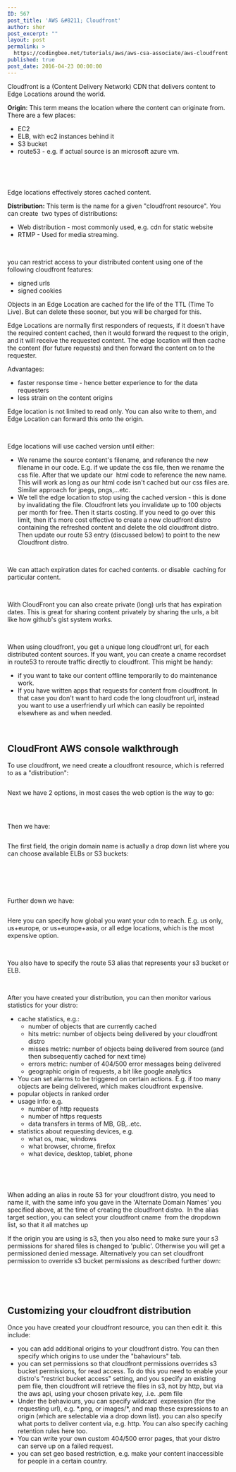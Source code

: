 ```yaml
---
ID: 567
post_title: 'AWS &#8211; Cloudfront'
author: sher
post_excerpt: ""
layout: post
permalink: >
  https://codingbee.net/tutorials/aws/aws-csa-associate/aws-cloudfront
published: true
post_date: 2016-04-23 00:00:00
---
```

Cloudfront is a (Content Delivery Network) CDN that delivers content to Edge Locations around the world.

<strong>Origin</strong>: This term means the location where the content can originate from. There are a few places:
<ul>
 	<li>EC2</li>
 	<li>ELB, with ec2 instances behind it</li>
 	<li>S3 bucket</li>
 	<li>route53 - e.g. if actual source is an microsoft azure vm.</li>
</ul>
&nbsp;

&nbsp;

Edge locations effectively stores cached content.

<strong>Distribution:</strong> This term is the name for a given "cloudfront resource". You can create  two types of distributions:
<ul>
 	<li>Web distribution - most commonly used, e.g. cdn for static website</li>
 	<li>RTMP - Used for media streaming.</li>
</ul>
&nbsp;

you can restrict access to your distributed content using one of the following cloudfront features:
<ul>
 	<li>signed urls</li>
 	<li>signed cookies</li>
</ul>
Objects in an Edge Location are cached for the life of the TTL (Time To Live). But can delete these sooner, but you will be charged for this.

Edge Locations are normally first responders of requests, if it doesn't have the required content cached, then it would forward the request to the origin, and it will receive the requested content. The edge location will then cache the content (for future requests) and then forward the content on to the requester.

Advantages:
<ul>
 	<li>faster response time - hence better experience to for the data requesters</li>
 	<li>less strain on the content origins</li>
</ul>
Edge location is not limited to read only. You can also write to them, and Edge Location can forward this onto the origin.

&nbsp;

Edge locations will use cached version until either:
<ul>
 	<li>We rename the source content's filename, and reference the new filename in our code. E.g. if we update the css file, then we rename the css file. After that we update our  html code to reference the new name. This will work as long as our html code isn't cached but our css files are. Similar approach for jpegs, pngs,...etc.</li>
 	<li>We tell the edge location to stop using the cached version - this is done by invalidating the file. Cloudfront lets you invalidate up to 100 objects per month for free. Then it starts costing. If you need to go over this limit, then it's more cost effective to create a new cloudfront distro containing the refreshed content and delete the old cloudfront distro. Then update our route 53 entry (discussed below) to point to the new Cloudfront distro.</li>
</ul>
&nbsp;

We can attach expiration dates for cached contents. or disable  caching for particular content.

&nbsp;

With CloudFront you can also create private (long) urls that has expiration dates. This is great for sharing content privately by sharing the urls, a bit like how github's gist system works.

&nbsp;

When using cloudfront, you get a unique long cloudfront url, for each distributed content sources. If you want, you can create a cname recordset in route53 to reroute traffic directly to cloudfront. This might be handy:
<ul>
 	<li>if you want to take our content offline temporarily to do maintenance work.</li>
 	<li>If you have written apps that requests for content from cloudfront. In that case you don't want to hard code the long cloudfront url, instead you want to use a userfriendly url which can easily be repointed elsewhere as and when needed.</li>
</ul>
&nbsp;
<h2>CloudFront AWS console walkthrough</h2>
To use cloudfront, we need create a cloudfront resource, which is referred to as a "distribution":
<p id="IetxgPx"><a href="http://codingbee.net/wp-content/uploads/2016/04/img_571b40df7cb29.png"><img class="alignnone size-full wp-image-6970 pastedimages" src="http://codingbee.net/wp-content/uploads/2016/04/img_571b40df7cb29.png" alt="" /></a></p>
Next we have 2 options, in most cases the web option is the way to go:
<p id="xLDurjr"><a href="http://codingbee.net/wp-content/uploads/2016/04/img_571b41aac1909.png"><img class="alignnone size-full wp-image-6971 pastedimages" src="http://codingbee.net/wp-content/uploads/2016/04/img_571b41aac1909.png" alt="" /></a></p>
&nbsp;

Then we have:
<p id="fEtRyhS"><a href="http://codingbee.net/wp-content/uploads/2016/04/img_571b42979de37.png"><img class="alignnone size-full wp-image-6973 pastedimages" src="http://codingbee.net/wp-content/uploads/2016/04/img_571b42979de37.png" alt="" /></a></p>
The first field, the origin domain name is actually a drop down list where you can choose available ELBs or S3 buckets:

&nbsp;
<p id="IpgPnxD"><a href="http://codingbee.net/wp-content/uploads/2016/04/img_571b4338cc37a.png"><img class="alignnone size-full wp-image-6974 pastedimages" src="http://codingbee.net/wp-content/uploads/2016/04/img_571b4338cc37a.png" alt="" /></a></p>
&nbsp;

Further down we have:
<p id="jJlaopc"><a href="http://codingbee.net/wp-content/uploads/2016/04/img_571b447647638.png"><img class="alignnone size-full wp-image-6975 pastedimages" src="http://codingbee.net/wp-content/uploads/2016/04/img_571b447647638.png" alt="" /></a></p>
Here you can specify how global you want your cdn to reach. E.g. us only, us+europe, or us+europe+asia, or all edge locations, which is the most expensive option.

&nbsp;

You also have to specify the route 53 alias that represents your s3 bucket or ELB.

&nbsp;

After you have created your distribution, you can then monitor various statistics for your distro:
<ul>
 	<li>cache statistics, e.g.:
<ul>
 	<li>number of objects that are currently cached</li>
 	<li>hits metric: number of objects being delivered by your cloudfront distro</li>
 	<li>misses metric: number of objects being delivered from source (and then subsequently cached for next time)</li>
 	<li>errors metric: number of 404/500 error messages being delivered</li>
 	<li>geographic origin of requests, a bit like google analytics</li>
</ul>
</li>
 	<li>You can set alarms to be triggered on certain actions. E.g. if too many objects are being delivered, which makes cloudfront expensive.</li>
 	<li>popular objects in ranked order</li>
 	<li>usage info: e.g.
<ul>
 	<li>number of http requests</li>
 	<li>number of https requests</li>
 	<li>data transfers in terms of MB, GB,..etc.</li>
</ul>
</li>
 	<li>statistics about requesting devices, e.g.
<ul>
 	<li>what os, mac, windows</li>
 	<li>what browser, chrome, firefox</li>
 	<li>what device, desktop, tablet, phone</li>
</ul>
</li>
</ul>
&nbsp;

&nbsp;

When adding an alias in route 53 for your cloudfront distro, you need to name it, with the same info you gave in the 'Alternate Domain Names' you specified above, at the time of creating the cloudfront distro.   In the alias target section, you can select your cloudfront cname   from the dropdown list, so that it all matches up

If the origin you are using is s3, then you also need to make sure your s3 permissions for shared files is changed to 'public'. Otherwise you will get a permissioned denied message. Alternatively you can set cloudfront permission to override s3 bucket permissions as described further down:

&nbsp;

&nbsp;
<h2>Customizing your cloudfront distribution</h2>
Once you have created your cloudfront resource, you can then edit it. this include:
<ul>
 	<li>you can add additional origins to your cloudfront distro. You can then specify which origins to use under the "bahaviours" tab.</li>
 	<li>you can set permissions so that cloudfront permissions overrides s3 bucket permissions, for read access. To do this you need to enable your distro's "restrict bucket access" setting, and you specify an existing pem file, then cloudfront will retrieve the files in s3, not by http, but via the aws api, using your chosen private key, .i.e. .pem file</li>
 	<li>Under the behaviours, you can specify wildcard  expression (for the requesting url), e.g. *.png, or images/*, and map these expressions to an origin (which are selectable via a drop down list). you can also specify what ports to deliver content via, e.g. http. You can also specify caching retention rules here too.</li>
 	<li>You can write your own custom 404/500 error pages, that your distro can serve up on a failed request.</li>
 	<li>you can set geo based restriction, e.g. make your content inaccessible for people in a certain country.</li>
</ul>
&nbsp;

&nbsp;